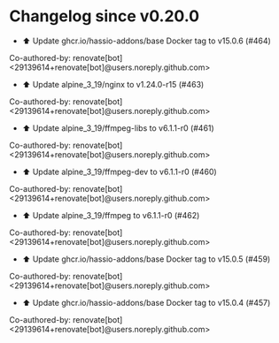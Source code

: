 # Changelog since v0.20.0
- ⬆️ Update ghcr.io/hassio-addons/base Docker tag to v15.0.6 (#464)

Co-authored-by: renovate[bot] <29139614+renovate[bot]@users.noreply.github.com> 
- ⬆️ Update alpine_3_19/nginx to v1.24.0-r15 (#463)

Co-authored-by: renovate[bot] <29139614+renovate[bot]@users.noreply.github.com> 
- ⬆️ Update alpine_3_19/ffmpeg-libs to v6.1.1-r0 (#461)

Co-authored-by: renovate[bot] <29139614+renovate[bot]@users.noreply.github.com> 
- ⬆️ Update alpine_3_19/ffmpeg-dev to v6.1.1-r0 (#460)

Co-authored-by: renovate[bot] <29139614+renovate[bot]@users.noreply.github.com> 
- ⬆️ Update alpine_3_19/ffmpeg to v6.1.1-r0 (#462)

Co-authored-by: renovate[bot] <29139614+renovate[bot]@users.noreply.github.com> 
- ⬆️ Update ghcr.io/hassio-addons/base Docker tag to v15.0.5 (#459)

Co-authored-by: renovate[bot] <29139614+renovate[bot]@users.noreply.github.com> 
- ⬆️ Update ghcr.io/hassio-addons/base Docker tag to v15.0.4 (#457)

Co-authored-by: renovate[bot] <29139614+renovate[bot]@users.noreply.github.com> 
